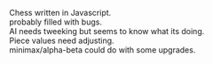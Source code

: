Chess written in Javascript. <br>
probably filled with bugs.<br>
AI needs tweeking but seems to know what its doing.<br>
Piece values need adjusting. <br>
minimax/alpha-beta could do with some upgrades.
